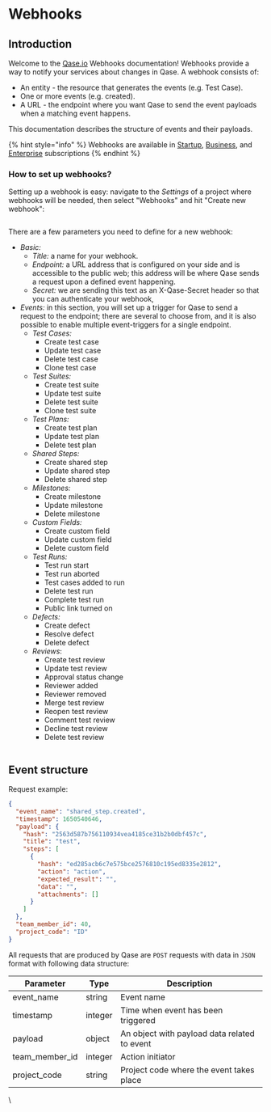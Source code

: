 # Webhooks

## Introduction

Welcome to the [Qase.io](https://qase.io/) Webhooks documentation! Webhooks provide a way to notify your services about changes in Qase. A webhook consists of:

* An entity - the resource that generates the events (e.g. Test Case).
* One or more events (e.g. created).
* A URL - the endpoint where you want Qase to send the event payloads when a matching event happens.

This documentation describes the structure of events and their payloads.

{% hint style="info" %}
Webhooks are available in [Startup](https://help.qase.io/en/articles/5563728-startup-plan), [Business](https://help.qase.io/en/articles/5563727-business-plan), and [Enterprise](https://help.qase.io/en/articles/6640055-enterprise-plan) subscriptions
{% endhint %}

### How to set up webhooks?

Setting up a webhook is easy: navigate to the _Settings_ of a project where webhooks will be needed, then select "Webhooks" and hit "Create new webhook":

<figure><img src="https://downloads.intercomcdn.com/i/o/607941903/3813e7aa6cd8c12c75591774/image.png" alt=""><figcaption></figcaption></figure>

There are a few parameters you need to define for a new webhook:

* _Basic:_
  * _Title:_ a name for your webhook.
  * _Endpoint:_ a URL address that is configured on your side and is accessible to the public web; this address will be where Qase sends a request upon a defined event happening.
  * _Secret:_ we are sending this text as an X-Qase-Secret header so that you can authenticate your webhook,
* _Events:_ in this section, you will set up a trigger for Qase to send a request to the endpoint; there are several to choose from, and it is also possible to enable multiple event-triggers for a single endpoint.
  * _Test Cases:_
    * Create test case
    * Update test case
    * Delete test case
    * Clone test case
  * _Test Suites:_
    * Create test suite
    * Update test suite
    * Delete test suite
    * Clone test suite
  * _Test Plans:_
    * Create test plan
    * Update test plan
    * Delete test plan
  * _Shared Steps:_
    * Create shared step
    * Update shared step
    * Delete shared step
  * _Milestones:_
    * Create milestone
    * Update milestone
    * Delete milestone
  * _Custom Fields:_
    * Create custom field
    * Update custom field
    * Delete custom field
  * _Test Runs:_
    * Test run start
    * Test run aborted
    * Test cases added to run
    * Delete test run
    * Complete test run
    * Public link turned on
  * _Defects:_
    * Create defect
    * Resolve defect
    * Delete defect
  * _Reviews_:
    * Create test review
    * Update test review
    * Approval status change
    * Reviewer added
    * Reviewer removed
    * Merge test review
    * Reopen test review
    * Comment test review
    * Decline test review
    * Delete test review

<figure><img src="https://downloads.intercomcdn.com/i/o/607943846/a34d632632766e769cf7cff9/GIF+1.gif" alt=""><figcaption></figcaption></figure>

## Event structure

Request example:

```json
{
  "event_name": "shared_step.created",
  "timestamp": 1650540646,
  "payload": {
    "hash": "2563d587b756110934vea4185ce31b2b0dbf457c",
    "title": "test",
    "steps": [
      {
        "hash": "ed285acb6c7e575bce2576810c195ed8335e2812",
        "action": "action",
        "expected_result": "",
        "data": "",
        "attachments": []
      }
    ]
  },
  "team_member_id": 40,
  "project_code": "ID"
}
```

All requests that are produced by Qase are `POST` requests with data in `JSON` format with following data structure:

| Parameter        | Type    | Description                                  |
| ---------------- | ------- | -------------------------------------------- |
| event\_name      | string  | Event name                                   |
| timestamp        | integer | Time when event has been triggered           |
| payload          | object  | An object with payload data related to event |
| team\_member\_id | integer | Action initiator                             |
| project\_code    | string  | Project code where the event takes place     |

\

